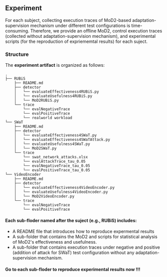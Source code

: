## Experiment

For each subject, collecting execution traces of MoD2-based adaptation-supervision mechanism under different test configurations is time-consuming. Therefore, we provide an offline MoD2, control execution traces (collected without adaptation-supervision mechanism), and experimental scripts (for the reproduction of expriememtal results) for each suject.

### Structure

The **experiment artifact** is organized as follows:
```
.
├── RUBiS
    ├── README.md
    ├── detector
    │   └── evaluateEffectiveness4RUBiS.py
    │   └── evaluateUsefulness4RUBiS.py
    │   └── MoD2RUBiS.py
    └── trace
        └── evalNegativeTrace
        └── evalPositiveTrace
        └── realworld workload
└── SWaT
    ├── README.md
    ├── detector
    │   └── evaluateEffectiveness4SWaT.py
    │   └── evaluateEffectiveness4SWaTAttack.py
    │   └── evaluateUsefulness4SWaT.py
    │   └── MoD2SWaT.py
    └── trace
        └── swat_network_attacks.xlsx
        └── evalAttackTrace_tau_0.05
        └── evalNegativeTrace_tau_0.05
        └── evalPositiveTrace_tau_0.05
└── VideoEncoder
    ├── README.md
    ├── detector
    │   └── evaluateEffectiveness4VideoEncoder.py
    │   └── evaluateUsefulness4VideoEncoder.py
    │   └── MoD2VideoEncoder.py
    └── trace
        └── evalNegativeTrace
        └── evalPositiveTrace
  ```
  
#### Each sub-floder named after the suject (e.g., RUBiS) includes: 

* A README file that introduces how to reproduce expermental results
* A sub-folder that contains the MoD2 and scripts for statistical analysis of MoD2's effectiveness and usefulness.
* A sub-folder that contains execution traces under negative and positive (addition of attack for SWaT) test configuration without any adaptation-supervision mechanism.

#### Go to each sub-floder to reproduce experimental results now !!!
